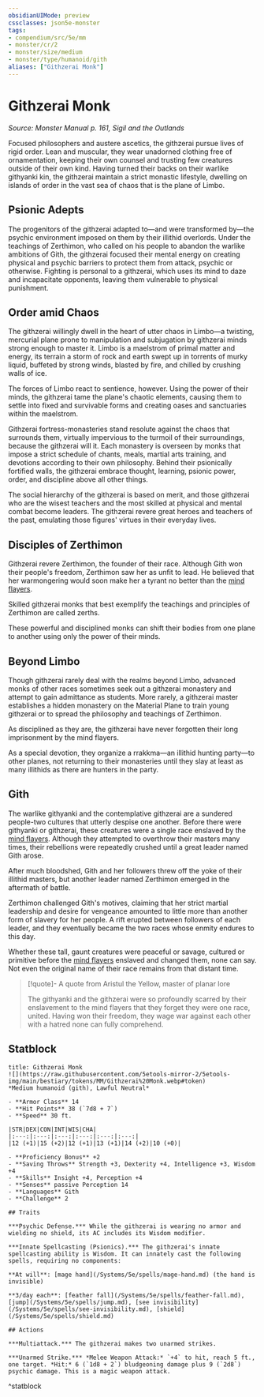 ```yaml
---
obsidianUIMode: preview
cssclasses: json5e-monster
tags:
- compendium/src/5e/mm
- monster/cr/2
- monster/size/medium
- monster/type/humanoid/gith
aliases: ["Githzerai Monk"]
---
```

# Githzerai Monk
*Source: Monster Manual p. 161, Sigil and the Outlands*  

Focused philosophers and austere ascetics, the githzerai pursue lives of rigid order. Lean and muscular, they wear unadorned clothing free of ornamentation, keeping their own counsel and trusting few creatures outside of their own kind. Having turned their backs on their warlike githyanki kin, the githzerai maintain a strict monastic lifestyle, dwelling on islands of order in the vast sea of chaos that is the plane of Limbo.

## Psionic Adepts

The progenitors of the githzerai adapted to—and were transformed by—the psychic environment imposed on them by their illithid overlords. Under the teachings of Zerthimon, who called on his people to abandon the warlike ambitions of Gith, the githzerai focused their mental energy on creating physical and psychic barriers to protect them from attack, psychic or otherwise. Fighting is personal to a githzerai, which uses its mind to daze and incapacitate opponents, leaving them vulnerable to physical punishment.

## Order amid Chaos

The githzerai willingly dwell in the heart of utter chaos in Limbo—a twisting, mercurial plane prone to manipulation and subjugation by githzerai minds strong enough to master it. Limbo is a maelstrom of primal matter and energy, its terrain a storm of rock and earth swept up in torrents of murky liquid, buffeted by strong winds, blasted by fire, and chilled by crushing walls of ice.

The forces of Limbo react to sentience, however. Using the power of their minds, the githzerai tame the plane's chaotic elements, causing them to settle into fixed and survivable forms and creating oases and sanctuaries within the maelstrom.

Githzerai fortress-monasteries stand resolute against the chaos that surrounds them, virtually impervious to the turmoil of their surroundings, because the githzerai will it. Each monastery is overseen by monks that impose a strict schedule of chants, meals, martial arts training, and devotions according to their own philosophy. Behind their psionically fortified walls, the githzerai embrace thought, learning, psionic power, order, and discipline above all other things.

The social hierarchy of the githzerai is based on merit, and those githzerai who are the wisest teachers and the most skilled at physical and mental combat become leaders. The githzerai revere great heroes and teachers of the past, emulating those figures' virtues in their everyday lives.

## Disciples of Zerthimon

Githzerai revere Zerthimon, the founder of their race. Although Gith won their people's freedom, Zerthimon saw her as unfit to lead. He believed that her warmongering would soon make her a tyrant no better than the [mind flayers](/Systems/5e/bestiary/aberration/mind-flayer.md).

Skilled githzerai monks that best exemplify the teachings and principles of Zerthimon are called zerths.

These powerful and disciplined monks can shift their bodies from one plane to another using only the power of their minds.

## Beyond Limbo

Though githzerai rarely deal with the realms beyond Limbo, advanced monks of other races sometimes seek out a githzerai monastery and attempt to gain admittance as students. More rarely, a githzerai master establishes a hidden monastery on the Material Plane to train young githzerai or to spread the philosophy and teachings of Zerthimon.

As disciplined as they are, the githzerai have never forgotten their long imprisonment by the mind flayers.

As a special devotion, they organize a rrakkma—an illithid hunting party—to other planes, not returning to their monasteries until they slay at least as many illithids as there are hunters in the party.

## Gith

The warlike githyanki and the contemplative githzerai are a sundered people-two cultures that utterly despise one another. Before there were githyanki or githzerai, these creatures were a single race enslaved by the [mind flayers](/Systems/5e/bestiary/aberration/mind-flayer.md). Although they attempted to overthrow their masters many times, their rebellions were repeatedly crushed until a great leader named Gith arose.

After much bloodshed, Gith and her followers threw off the yoke of their illithid masters, but another leader named Zerthimon emerged in the aftermath of battle.

Zerthimon challenged Gith's motives, claiming that her strict martial leadership and desire for vengeance amounted to little more than another form of slavery for her people. A rift erupted between followers of each leader, and they eventually became the two races whose enmity endures to this day.

Whether these tall, gaunt creatures were peaceful or savage, cultured or primitive before the [mind flayers](/Systems/5e/bestiary/aberration/mind-flayer.md) enslaved and changed them, none can say. Not even the original name of their race remains from that distant time.

> [!quote]- A quote from Aristul the Yellow, master of planar lore  
> 
> The githyanki and the githzerai were so profoundly scarred by their enslavement to the mind flayers that they forget they were one race, united. Having won their freedom, they wage war against each other with a hatred none can fully comprehend.


## Statblock

```ad-statblock
title: Githzerai Monk
![](https://raw.githubusercontent.com/5etools-mirror-2/5etools-img/main/bestiary/tokens/MM/Githzerai%20Monk.webp#token)
*Medium humanoid (gith), Lawful Neutral*

- **Armor Class** 14
- **Hit Points** 38 (`7d8 + 7`)
- **Speed** 30 ft.

|STR|DEX|CON|INT|WIS|CHA|
|:---:|:---:|:---:|:---:|:---:|:---:|
|12 (+1)|15 (+2)|12 (+1)|13 (+1)|14 (+2)|10 (+0)|

- **Proficiency Bonus** +2
- **Saving Throws** Strength +3, Dexterity +4, Intelligence +3, Wisdom +4
- **Skills** Insight +4, Perception +4
- **Senses** passive Perception 14
- **Languages** Gith
- **Challenge** 2

## Traits

***Psychic Defense.*** While the githzerai is wearing no armor and wielding no shield, its AC includes its Wisdom modifier.

***Innate Spellcasting (Psionics).*** The githzerai's innate spellcasting ability is Wisdom. It can innately cast the following spells, requiring no components:

**At will**: [mage hand](/Systems/5e/spells/mage-hand.md) (the hand is invisible)

**3/day each**: [feather fall](/Systems/5e/spells/feather-fall.md), [jump](/Systems/5e/spells/jump.md), [see invisibility](/Systems/5e/spells/see-invisibility.md), [shield](/Systems/5e/spells/shield.md)

## Actions

***Multiattack.*** The githzerai makes two unarmed strikes.

***Unarmed Strike.*** *Melee Weapon Attack:* `+4` to hit, reach 5 ft., one target. *Hit:* 6 (`1d8 + 2`) bludgeoning damage plus 9 (`2d8`) psychic damage. This is a magic weapon attack.
```
^statblock